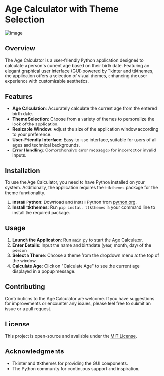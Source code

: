 # Age Calculator with Theme Selection
![image](https://github.com/spragginsdesigns/Age-Calculator/assets/43624199/d3eeb7fb-7b4a-40b0-9c3b-7bd6af0a9be5)


## Overview
The Age Calculator is a user-friendly Python application designed to calculate a person's current age based on their birth date. Featuring an elegant graphical user interface (GUI) powered by Tkinter and ttkthemes, the application offers a selection of visual themes, enhancing the user experience with customizable aesthetics.

## Features
- **Age Calculation**: Accurately calculate the current age from the entered birth date.
- **Theme Selection**: Choose from a variety of themes to personalize the look of the application.
- **Resizable Window**: Adjust the size of the application window according to your preference.
- **User-Friendly Interface**: Easy-to-use interface, suitable for users of all ages and technical backgrounds.
- **Error Handling**: Comprehensive error messages for incorrect or invalid inputs.

## Installation
To use the Age Calculator, you need to have Python installed on your system. Additionally, the application requires the `ttkthemes` package for the theme functionality.

1. **Install Python**: Download and install Python from [python.org](https://www.python.org/).
2. **Install ttkthemes**: Run `pip install ttkthemes` in your command line to install the required package.

## Usage
1. **Launch the Application**: Run `main.py` to start the Age Calculator.
2. **Enter Details**: Input the name and birthdate (year, month, day) of the person.
3. **Select a Theme**: Choose a theme from the dropdown menu at the top of the window.
4. **Calculate Age**: Click on "Calculate Age" to see the current age displayed in a popup message.

## Contributing
Contributions to the Age Calculator are welcome. If you have suggestions for improvements or encounter any issues, please feel free to submit an issue or a pull request.

## License
This project is open-source and available under the [MIT License](https://opensource.org/licenses/MIT).

## Acknowledgments
- Tkinter and ttkthemes for providing the GUI components.
- The Python community for continuous support and inspiration.

